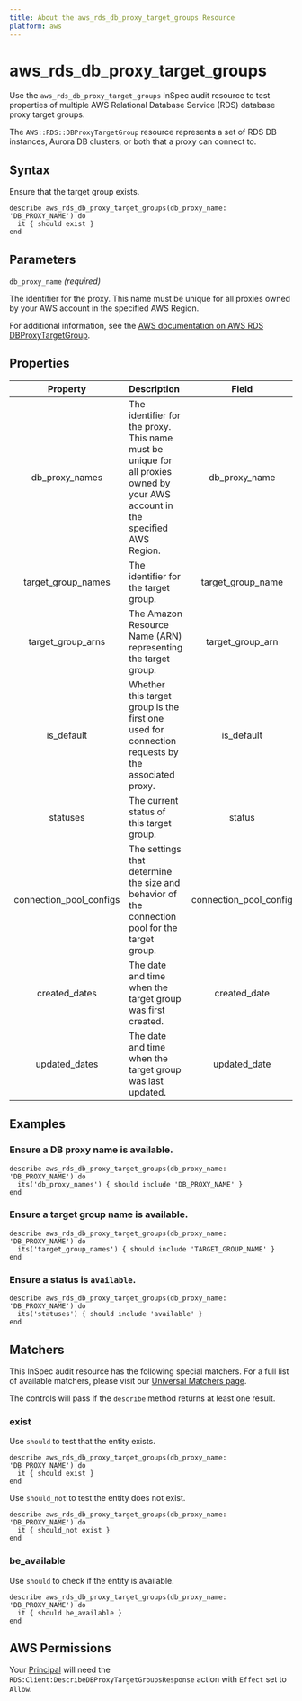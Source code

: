 ```yaml
---
title: About the aws_rds_db_proxy_target_groups Resource
platform: aws
---
```


# aws_rds_db_proxy_target_groups

Use the `aws_rds_db_proxy_target_groups` InSpec audit resource to test properties of multiple AWS Relational Database Service (RDS) database proxy target groups.

The `AWS::RDS::DBProxyTargetGroup` resource represents a set of RDS DB instances, Aurora DB clusters, or both that a proxy can connect to.

## Syntax

Ensure that the target group exists.

    describe aws_rds_db_proxy_target_groups(db_proxy_name: 'DB_PROXY_NAME') do
      it { should exist }
    end

## Parameters

`db_proxy_name` _(required)_

The identifier for the proxy. This name must be unique for all proxies owned by your AWS account in the specified AWS Region.

For additional information, see the [AWS documentation on AWS RDS DBProxyTargetGroup](https://docs.aws.amazon.com/AWSCloudFormation/latest/UserGuide/aws-resource-rds-dbproxytargetgroup.html).

## Properties

| Property | Description | Field |
| :---: | :--- | :---: |
| db_proxy_names | The identifier for the proxy. This name must be unique for all proxies owned by your AWS account in the specified AWS Region. | db_proxy_name |
| target_group_names | The identifier for the target group. | target_group_name |
| target_group_arns | The Amazon Resource Name (ARN) representing the target group. | target_group_arn |
| is_default | Whether this target group is the first one used for connection requests by the associated proxy. | is_default |
| statuses | The current status of this target group. | status |
| connection_pool_configs | The settings that determine the size and behavior of the connection pool for the target group. | connection_pool_config |
| created_dates | The date and time when the target group was first created. | created_date |
| updated_dates | The date and time when the target group was last updated. | updated_date |

## Examples

### Ensure a DB proxy name is available.

    describe aws_rds_db_proxy_target_groups(db_proxy_name: 'DB_PROXY_NAME') do
      its('db_proxy_names') { should include 'DB_PROXY_NAME' }
    end

### Ensure a target group name is available.

    describe aws_rds_db_proxy_target_groups(db_proxy_name: 'DB_PROXY_NAME') do
      its('target_group_names') { should include 'TARGET_GROUP_NAME' }
    end

### Ensure a status is `available`.

    describe aws_rds_db_proxy_target_groups(db_proxy_name: 'DB_PROXY_NAME') do
      its('statuses') { should include 'available' }
    end

## Matchers

This InSpec audit resource has the following special matchers. For a full list of available matchers, please visit our [Universal Matchers page](https://www.inspec.io/docs/reference/matchers/).

The controls will pass if the `describe` method returns at least one result.

### exist

Use `should` to test that the entity exists.

    describe aws_rds_db_proxy_target_groups(db_proxy_name: 'DB_PROXY_NAME') do
      it { should exist }
    end

Use `should_not` to test the entity does not exist.

    describe aws_rds_db_proxy_target_groups(db_proxy_name: 'DB_PROXY_NAME') do
      it { should_not exist }
    end

### be_available

Use `should` to check if the entity is available.

    describe aws_rds_db_proxy_target_groups(db_proxy_name: 'DB_PROXY_NAME') do
      it { should be_available }
    end

## AWS Permissions

Your [Principal](https://docs.aws.amazon.com/IAM/latest/UserGuide/intro-structure.html#intro-structure-principal) will need the `RDS:Client:DescribeDBProxyTargetGroupsResponse` action with `Effect` set to `Allow`.
